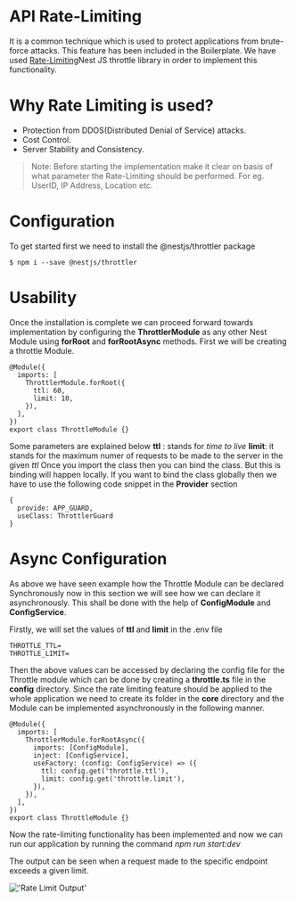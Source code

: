 # API Rate-Limiting
It is a common technique which is used to protect applications from brute-force attacks. This feature has been included in the Boilerplate. We have used [Rate-Limiting](https://docs.nestjs.com/security/rate-limiting#rate-limiting)Nest JS throttle library in order to implement this functionality.
# Why Rate Limiting is used?
- Protection from DDOS(Distributed Denial of Service) attacks.
- Cost Control.
- Server Stability and Consistency.
> Note: Before starting the implementation make it clear on basis of what parameter the Rate-Limiting should be performed. For eg. UserID, IP Address, Location etc.
>

# Configuration
To get started first we need to install the @nestjs/throttler package
```
$ npm i --save @nestjs/throttler
```
# Usability
Once the installation is complete we can proceed forward towards implementation by configuring the **ThrottlerModule** as any other Nest Module using **forRoot** and **forRootAsync** methods. First we will be creating a throttle Module.
```
@Module({
  imports: [
    ThrottlerModule.forRoot({
      ttl: 60,
      limit: 10,
    }),
  ],
})
export class ThrottleModule {}
```
Some parameters are explained below
**ttl** :  stands for *time to live*
**limit**: it stands for the maximum numer of requests to be made to the server in the given *ttl*
Once you import the class then you can bind the class. But this is binding will happen locally. If you want to bind the class globally then we have to use the following code snippet in the **Provider** section 
```
{
  provide: APP_GUARD,
  useClass: ThrottlerGuard
}
```
# Async Configuration
As above we have seen example how the Throttle Module can be declared Synchronously now in this section we will see how we can declare it asynchronously. This shall be done with the help of **ConfigModule** and **ConfigService**.

Firstly, we will set the values of **ttl** and **limit** in the .env file
```
THROTTLE_TTL=
THROTTLE_LIMIT=
```
Then the above values can be accessed by declaring the config file for the Throttle module which can be done by creating a **throttle.ts** file in the **config** directory.
Since the rate limiting feature should be applied to the whole application we need to create its folder in the **core** directory and the Module can be implemented asynchronously in the following manner.
```
@Module({
  imports: [
    ThrottlerModule.forRootAsync({
      imports: [ConfigModule],
      inject: [ConfigService],
      useFactory: (config: ConfigService) => ({
        ttl: config.get('throttle.ttl'),
        limit: config.get('throttle.limit'),
      }),
    }),
  ],
})
export class ThrottleModule {}
```
Now the rate-limiting functionality has been implemented and now we can run our application by running the command *npm run start:dev*

The output can be seen when a request made to the specific endpoint exceeds a given limit.
>
!['Rate Limit Output'](https://github.com/NeoSOFT-Technologies/rest-node-nestjs/blob/main/wiki/images/rate-limit-output.png?raw=true)
>